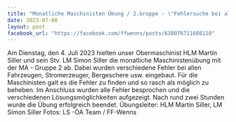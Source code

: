 ```yaml
---
title: "Monatliche Maschinisten Übung / 2.Gruppe - \"Fehlersuche bei allen Fahrzeugen & Geräten\""
date: 2023-07-06
layout: post
facebook_url: "https://facebook.com/ffwenns/posts/638076711688118"
---
```


Am Dienstag, den 4. Juli 2023 hielten unser Obermaschinist HLM Martin Siller und sein Stv. LM Simon Siller die monatliche Maschinistenübung mit der MA - Gruppe 2 ab. 
Dabei wurden verschiedene Fehler bei allen Fahrzeugen, Stromerzeuger, Bergeschere usw. eingebaut. Für die Maschinisten galt es die Fehler zu finden und so rasch als möglich zu beheben. Im Anschluss wurden alle Fehler besprochen und die verschiedenen Lösungsmöglichkeiten aufgezeigt. 
Nach rund zwei Stunden wurde die Übung erfolgreich beendet. 
Übungsleiter: HLM Martin Siller, LM Simon Siller
Fotos: LS -ÖA Team / FF-Wenns